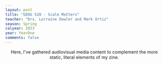 ```yaml
---
layout: post
title: "GEOG 520 - Scale Matters"
teacher: "Drs. Lorraine Dowler and Mark Ortiz"
season: Spring
calyear: 2023
year: YearOne
comments: false
---
```

<p align="center">
Here, I've gathered audiovisual media content to complement the more static, literal elements of my zine. 
</p>
